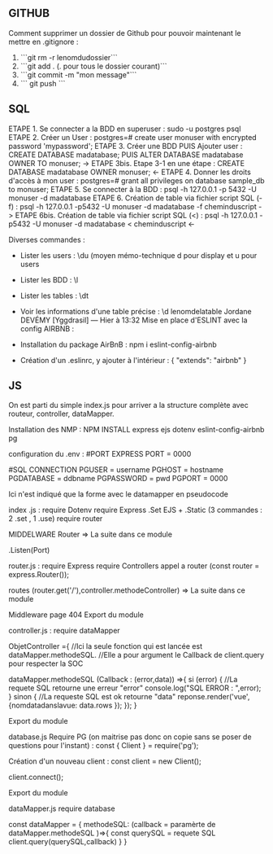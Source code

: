 <h2>GITHUB</h2>
Comment supprimer un dossier de Github pour pouvoir maintenant le mettre en .gitignore :
<br>
<ol>
 
<li> ```git rm -r lenomdudossier```</li>
<li> ```git add . (. pour tous le dossier courant)```</li>
<li> ```git commit -m "mon message"```</li>
<li>``` git push ```</li>
 
</ol>

<h2>SQL</h2>

ETAPE 1. Se connecter a la BDD en superuser : sudo -u postgres psql
ETAPE 2. Créer un User : postgres=# create user monuser with encrypted password 'mypassword';
ETAPE 3. Créer une BDD PUIS Ajouter user : CREATE DATABASE madatabase; PUIS ALTER DATABASE madatabase OWNER TO monuser;
-> ETAPE 3bis. Etape 3-1 en une étape : CREATE DATABASE madatabase OWNER monuser;  <-
ETAPE 4. Donner les droits d'accès à mon user : postgres=# grant all privileges on database sample_db to monuser;
ETAPE 5. Se connecter à la BDD : psql -h 127.0.0.1 -p 5432 -U monuser -d madatabase
ETAPE 6. Création de table via fichier script SQL (-f) : psql -h 127.0.0.1 -p5432 -U monuser -d madatabase -f cheminduscript
-> ETAPE 6bis. Création de table via fichier script SQL (<) : psql -h 127.0.0.1 -p5432 -U monuser -d madatabase < cheminduscript  <-

Diverses commandes :
- Lister les users : \du (moyen mémo-technique d pour display et u pour users
- Lister les BDD :  \l
- Lister les tables : \dt 
- Voir les informations d'une table précise : \d lenomdelatable 
Jordane DEVÉMY [Yggdrasil] — Hier à 13:32
 Mise en place d'ESLINT avec la config AIRBNB :

- Installation du package AirBnB : npm i eslint-config-airbnb
- Création d'un .eslinrc, y ajouter à l'intérieur :
{
    "extends": "airbnb"
}

<h2>JS</h2>
On est parti du simple index.js pour arriver a la structure complète avec routeur, controller, dataMapper.

Installation des NMP : NPM INSTALL express ejs dotenv eslint-config-airbnb pg

configuration du .env :
#PORT EXPRESS
PORT = 0000

#SQL CONNECTION
PGUSER = username
PGHOST = hostname
PGDATABASE = ddbname
PGPASSWORD = pwd
PGPORT = 0000

Ici n'est indiqué que la forme avec le datamapper en pseudocode

index .js :
require Dotenv
require Express
.Set EJS + .Static (3 commandes : 2 .set , 1 .use)
require router

MIDDELWARE Router => La suite dans ce module

.Listen(Port)

router.js :
require Express
require Controllers
appel a router (const router = express.Router());

routes (router.get('/'),controller.methodeController) => La suite dans ce module

Middleware page 404
Export du module

controller.js :
require dataMapper

ObjetController ={
  //Ici la seule fonction qui est lancée est dataMapper.methodeSQL.
  //Elle a pour argument le Callback de client.query pour respecter la SOC

  dataMapper.methodeSQL (Callback : (error,data)) =>{
    si (error) {
      //La requete SQL retourne une erreur "error"
      console.log("SQL ERROR : ",error);
    } sinon {
      //La requeste SQL est ok retourne "data"
      reponse.render('vue',{nomdatadanslavue: data.rows });
    });
  }

Export du module

database.js
Require PG (on maitrise pas donc on copie sans se poser de questions pour l'instant) : 
const { Client } = require('pg'); 

Création d'un nouveau client :
const client = new Client();

client.connect();

Export du module

dataMapper.js
require database

const dataMapper = {
  methodeSQL: (callback = paramèrte de dataMapper.methodeSQL )=>{
    const querySQL = requete SQL
    client.query(querySQL,callback)
  }
}


